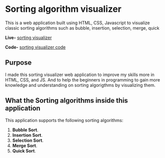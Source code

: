 # Sorting algorithm visualizer

This is a web application built using HTML, CSS, Javascript to visualize classic sorting algorithms such as bubble, insertion, selection, merge, quick 

**Live-** [sorting visualizer](https://aswin-710.github.io/sorting-visualizer/) 

**Code-** [sorting visualizer code](https://github.com/Aswin-710/sorting-visualizer)

## Purpose

I made this sorting visualizer web application to improve my skills more in
HTML, CSS, and JS. And to help the beginners in programming to gain more knowledge and understanding on sorting algorigthms by visualizing them.

## What the Sorting algorithms inside this application

This application supports the following sorting algorithms:

1. **Bubble Sort**.
2. **Insertion Sort**.
3. **Selection Sort**.
4. **Merge Sort**.
5. **Quick Sort**.
